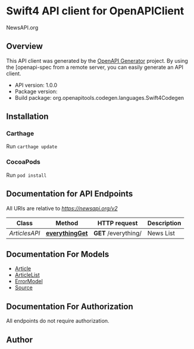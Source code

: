 # Swift4 API client for OpenAPIClient

NewsAPI.org

## Overview
This API client was generated by the [OpenAPI Generator](https://openapi-generator.tech) project.  By using the [openapi-spec from a remote server, you can easily generate an API client.

- API version: 1.0.0
- Package version: 
- Build package: org.openapitools.codegen.languages.Swift4Codegen

## Installation

### Carthage

Run `carthage update`

### CocoaPods

Run `pod install`

## Documentation for API Endpoints

All URIs are relative to *https://newsapi.org/v2*

Class | Method | HTTP request | Description
------------ | ------------- | ------------- | -------------
*ArticlesAPI* | [**everythingGet**](docs/ArticlesAPI.md#everythingget) | **GET** /everything/ | News List


## Documentation For Models

 - [Article](docs/Article.md)
 - [ArticleList](docs/ArticleList.md)
 - [ErrorModel](docs/ErrorModel.md)
 - [Source](docs/Source.md)


## Documentation For Authorization

 All endpoints do not require authorization.


## Author



